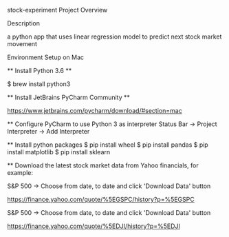 stock-experiment
Project Overview

Description

a python app that uses linear regression model to predict next stock market movement

Environment Setup on Mac

** Install Python 3.6 **

$ brew install python3

** Install JetBrains PyCharm Community **

https://www.jetbrains.com/pycharm/download/#section=mac

** Configure PyCharm to use Python 3 as interpreter Status Bar -> Project Interpreter -> Add Interpreter

** Install python packages $ pip install wheel $ pip install pandas $ pip install matplotlib $ pip install sklearn

** Download the latest stock market data from Yahoo financials, for example:

S&P 500 -> Choose from date, to date and click 'Download Data' button

https://finance.yahoo.com/quote/%5EGSPC/history?p=%5EGSPC

S&P 500 -> Choose from date, to date and click 'Download Data' button

https://finance.yahoo.com/quote/%5EDJI/history?p=%5EDJI
